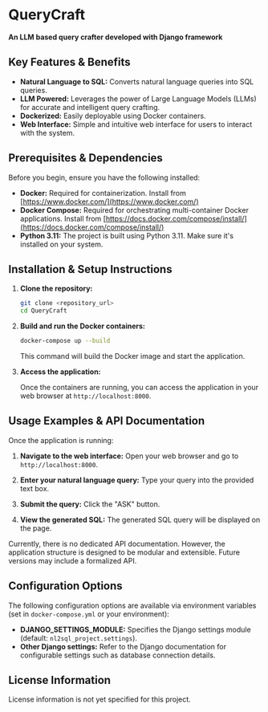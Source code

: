 # QueryCraft
 **An LLM based query crafter developed with Django framework**

## Key Features & Benefits

*   **Natural Language to SQL:** Converts natural language queries into SQL queries.
*   **LLM Powered:** Leverages the power of Large Language Models (LLMs) for accurate and intelligent query crafting.
*   **Dockerized:** Easily deployable using Docker containers.
*   **Web Interface:** Simple and intuitive web interface for users to interact with the system.

## Prerequisites & Dependencies

Before you begin, ensure you have the following installed:

*   **Docker:**  Required for containerization.  Install from [https://www.docker.com/](https://www.docker.com/)
*   **Docker Compose:** Required for orchestrating multi-container Docker applications. Install from [https://docs.docker.com/compose/install/](https://docs.docker.com/compose/install/)
*   **Python 3.11:**  The project is built using Python 3.11. Make sure it's installed on your system.

## Installation & Setup Instructions

1.  **Clone the repository:**

    ```bash
    git clone <repository_url>
    cd QueryCraft
    ```

2.  **Build and run the Docker containers:**

    ```bash
    docker-compose up --build
    ```

    This command will build the Docker image and start the application.

3.  **Access the application:**

    Once the containers are running, you can access the application in your web browser at `http://localhost:8000`.

## Usage Examples & API Documentation

Once the application is running:

1.  **Navigate to the web interface:** Open your web browser and go to `http://localhost:8000`.

2.  **Enter your natural language query:** Type your query into the provided text box.

3.  **Submit the query:** Click the "ASK" button.

4.  **View the generated SQL:** The generated SQL query will be displayed on the page.

Currently, there is no dedicated API documentation. However, the application structure is designed to be modular and extensible. Future versions may include a formalized API.

## Configuration Options

The following configuration options are available via environment variables (set in `docker-compose.yml` or your environment):

*   **DJANGO_SETTINGS_MODULE:** Specifies the Django settings module (default: `nl2sql_project.settings`).
*   **Other Django settings:** Refer to the Django documentation for configurable settings such as database connection details.


## License Information
License information is not yet specified for this project.
